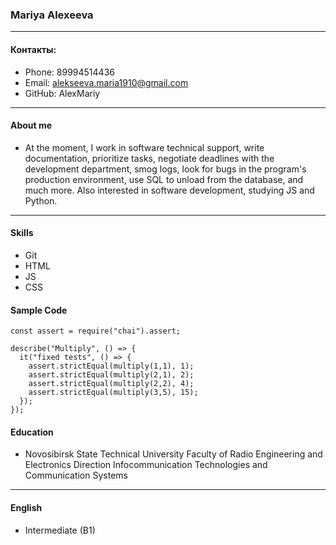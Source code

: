 ### Mariya Alexeeva
***

#### Контакты: 
* Phone: 89994514436
* Email: alekseeva.maria1910@gmail.com
* GitHub: AlexMariy

--- 

#### About me

* At the moment, I work in software technical support, write documentation, prioritize tasks, negotiate deadlines with the development department, smog logs, look for bugs in the program's production environment, use SQL to unload from the database, and much more. Also interested in software development, studying JS and Python.
---

#### Skills 

* Git
* HTML
* JS
* CSS


#### Sample Code

```
const assert = require("chai").assert;

describe("Multiply", () => {
  it("fixed tests", () => {
    assert.strictEqual(multiply(1,1), 1);
    assert.strictEqual(multiply(2,1), 2);
    assert.strictEqual(multiply(2,2), 4);
    assert.strictEqual(multiply(3,5), 15);   
  });
});
```

#### Education
* Novosibirsk State Technical University
Faculty of Radio Engineering and Electronics Direction Infocommunication Technologies and Communication Systems
---
#### English 
* Intermediate (B1)
